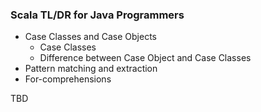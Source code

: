 ### Scala TL/DR for Java Programmers

* Case Classes and Case Objects
  * Case Classes
  * Difference between Case Object and Case Classes
* Pattern matching and extraction
* For-comprehensions

TBD
